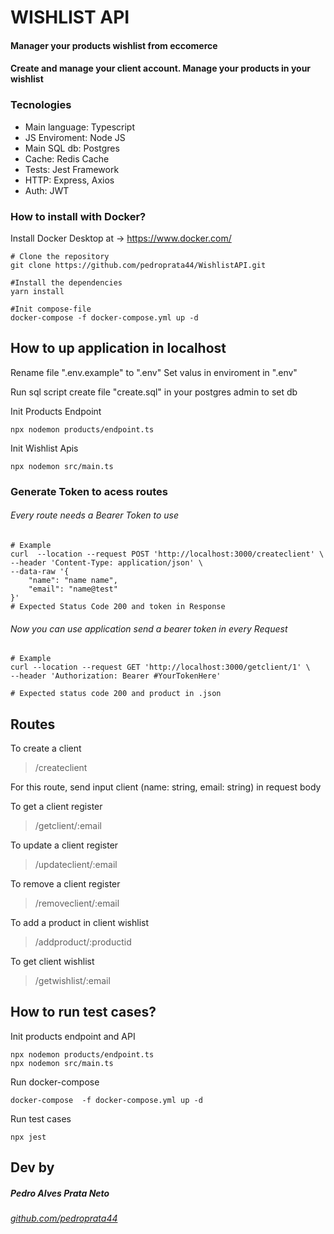# WISHLIST API
#### Manager your products wishlist from eccomerce

#### Create and manage your client account. Manage your products in your wishlist

### Tecnologies

- Main language: Typescript
- JS Enviroment: Node JS
- Main SQL db: Postgres
- Cache: Redis Cache
- Tests: Jest Framework
- HTTP: Express, Axios
- Auth: JWT

### How to install with Docker?
Install Docker Desktop at -> https://www.docker.com/
~~~
# Clone the repository
git clone https://github.com/pedroprata44/WishlistAPI.git

#Install the dependencies
yarn install

#Init compose-file
docker-compose -f docker-compose.yml up -d
~~~

## How to up application in localhost

Rename file ".env.example" to  ".env"
Set valus in enviroment in ".env"

Run sql script create file "create.sql" in your postgres admin to set db


Init Products Endpoint

~~~
npx nodemon products/endpoint.ts
~~~

Init Wishlist Apis
~~~
npx nodemon src/main.ts
~~~

### Generate Token to acess routes
###### Every route needs a Bearer Token to use 
~~~
# Example
curl  --location --request POST 'http://localhost:3000/createclient' \
--header 'Content-Type: application/json' \
--data-raw '{
    "name": "name name",
    "email": "name@test"
}'
# Expected Status Code 200 and token in Response
~~~
###### Now you can use application send a bearer token in every Request
~~~
# Example
curl --location --request GET 'http://localhost:3000/getclient/1' \
--header 'Authorization: Bearer #YourTokenHere'

# Expected status code 200 and product in .json
~~~

## Routes

To create a client
> /createclient

For this route, send input client (name: string, email: string) in request body

To get a client register

> /getclient/:email

To update a client register

> /updateclient/:email

To remove a client register

> /removeclient/:email

To add a product in client wishlist

> /addproduct/:productid

To get client wishlist

> /getwishlist/:email

## How to run test cases?
Init products endpoint and API
~~~
npx nodemon products/endpoint.ts
npx nodemon src/main.ts
~~~

Run docker-compose
~~~
docker-compose  -f docker-compose.yml up -d
~~~

Run test cases
~~~
npx jest
~~~

## Dev by
##### Pedro Alves Prata Neto

###### [github.com/pedroprata44](http://github.com/pedroprata44)